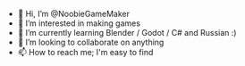 - 👋 Hi, I’m @NoobieGameMaker
- 👀 I’m interested in making games
- 🌱 I’m currently learning Blender / Godot / C# and Russian :)
- 💞️ I’m looking to collaborate on anything
- 📫 How to reach me; I'm easy to find

<!---
NoobieGameMaker/NoobieGameMaker is a ✨ special ✨ repository because its `README.md` (this file) appears on your GitHub profile.
You can click the Preview link to take a look at your changes.
--->
